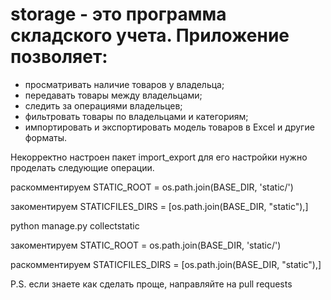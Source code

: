 # storage - это программа складского учета. Приложение позволяет:
- просматривать наличие товаров у владельца;
- передавать товары между владельцами;
- следить за операциями владельцев;
- фильтровать товары по владельцами и категориям;
- импортировать и экспортировать модель товаров в Excel и другие форматы.

Некорректно настроен пакет import_export
для его настройки нужно проделать следующие операции.

раскомментируем
STATIC_ROOT = os.path.join(BASE_DIR, 'static/')

закоментируем
STATICFILES_DIRS = [os.path.join(BASE_DIR, "static"),]

python manage.py collectstatic

закоментируем
STATIC_ROOT = os.path.join(BASE_DIR, 'static/')


раскомментируем
STATICFILES_DIRS = [os.path.join(BASE_DIR, "static"),]

P.S. если знаете как сделать проще, направляйте на pull requests
